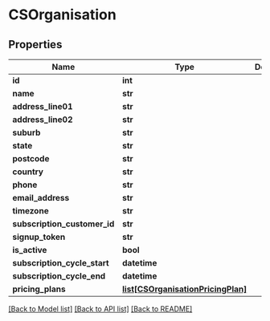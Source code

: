 # CSOrganisation

## Properties
Name | Type | Description | Notes
------------ | ------------- | ------------- | -------------
**id** | **int** |  | [optional] 
**name** | **str** |  | [optional] 
**address_line01** | **str** |  | [optional] 
**address_line02** | **str** |  | [optional] 
**suburb** | **str** |  | [optional] 
**state** | **str** |  | [optional] 
**postcode** | **str** |  | [optional] 
**country** | **str** |  | [optional] 
**phone** | **str** |  | [optional] 
**email_address** | **str** |  | [optional] 
**timezone** | **str** |  | [optional] 
**subscription_customer_id** | **str** |  | [optional] 
**signup_token** | **str** |  | [optional] 
**is_active** | **bool** |  | [optional] 
**subscription_cycle_start** | **datetime** |  | [optional] 
**subscription_cycle_end** | **datetime** |  | [optional] 
**pricing_plans** | [**list[CSOrganisationPricingPlan]**](CSOrganisationPricingPlan.md) |  | [optional] 

[[Back to Model list]](../README.md#documentation-for-models) [[Back to API list]](../README.md#documentation-for-api-endpoints) [[Back to README]](../README.md)


